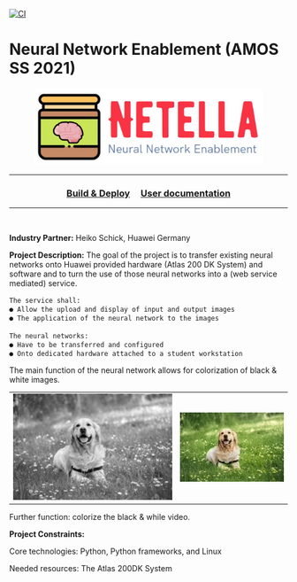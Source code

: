 [![CI](https://github.com/amosproj/amos-ss2021-neural-network-enablement/actions/workflows/main.yml/badge.svg?branch=main)](https://github.com/amosproj/amos-ss2021-neural-network-enablement/actions/workflows/main.yml)

# Neural Network Enablement (AMOS SS 2021)

<p align="center">
<a href="https://github.com/amosproj/amos-ss2021-neural-network-enablement">
    <img src="Deliverables/2021-04-21%20Logo.PNG" alt="Logo" width="412" height="139">
  </a>
</p>

---

<h3 align="center">
  <a href="https://github.com/amosproj/amos-ss2021-neural-network-enablement/wiki/Build-&-Deploy">Build & Deploy</a>
  <span> &nbsp; &nbsp;  </span>
  <a href="https://github.com/amosproj/amos-ss2021-neural-network-enablement/wiki/User-Documentation">User documentation</a>
</h3>

---

<br />

**Industry Partner:** 
Heiko Schick, Huawei Germany

**Project Description:**
The goal of the project is to transfer existing neural networks onto Huawei provided hardware (Atlas 200 DK System) and software and to turn the use of those neural networks into a (web service mediated) service.

    The service shall: 
    ● Allow the upload and display of input and output images
    ● The application of the neural network to the images
    
    The neural networks:
    ● Have to be transferred and configured
    ● Onto dedicated hardware attached to a student workstation

The main function of the neural network allows for colorization of black & white images.

<table style="border: 0">
    <tr>
        <td width="60%" height="60%">
            <img src="Deliverables/screenshot/dog_blackandwhite.jpg" alt="Black and 
white picture sample" border=0>
        </td>
        <td width="60%" height="60%">
            <img src="Deliverables/screenshot/dog_colored.jpg" alt="Colored picture 
sample" border=0>
        </td>
    </tr>
</table>

Further function: colorize the black & while video.

**Project Constraints:**

Core technologies: Python, Python frameworks, and Linux

Needed resources: The Atlas 200DK System 
